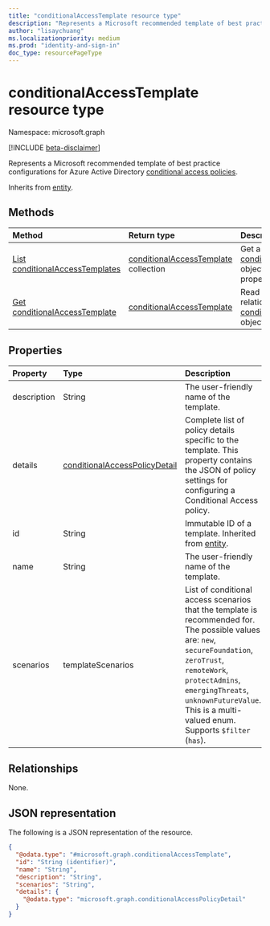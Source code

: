 ```yaml
---
title: "conditionalAccessTemplate resource type"
description: "Represents a Microsoft recommended template of best practice configurations for Azure Active Directory conditional access policies."
author: "lisaychuang"
ms.localizationpriority: medium
ms.prod: "identity-and-sign-in"
doc_type: resourcePageType
---
```


# conditionalAccessTemplate resource type

Namespace: microsoft.graph

[!INCLUDE [beta-disclaimer](../../includes/beta-disclaimer.md)]

Represents a Microsoft recommended template of best practice configurations for Azure Active Directory [conditional access policies](../resources/conditionalaccesspolicy.md).

Inherits from [entity](../resources/entity.md).

## Methods
|Method|Return type|Description|
|:---|:---|:---|
|[List conditionalAccessTemplates](../api/conditionalaccessroot-list-templates.md)|[conditionalAccessTemplate](../resources/conditionalaccesstemplate.md) collection|Get a list of the [conditionalAccessTemplate](../resources/conditionalaccesstemplate.md) objects and their properties.|
|[Get conditionalAccessTemplate](../api/conditionalaccesstemplate-get.md)|[conditionalAccessTemplate](../resources/conditionalaccesstemplate.md)|Read the properties and relationships of a [conditionalAccessTemplate](../resources/conditionalaccesstemplate.md) object.|

## Properties
|Property|Type|Description|
|:---|:---|:---|
|description|String| The user-friendly name of the template. |
|details|[conditionalAccessPolicyDetail](../resources/conditionalaccesspolicydetail.md)| Complete list of policy details specific to the template. This property contains the JSON of policy settings for configuring a Conditional Access policy. |
|id|String| Immutable ID of a template. Inherited from [entity](../resources/entity.md). |
|name|String| The user-friendly name of the template. |
|scenarios|templateScenarios| List of conditional access scenarios that the template is recommended for. The possible values are: `new`, `secureFoundation`, `zeroTrust`, `remoteWork`, `protectAdmins`, `emergingThreats`, `unknownFutureValue`. This is a multi-valued enum. Supports `$filter` (`has`).|

## Relationships
None.

## JSON representation
The following is a JSON representation of the resource.
<!-- {
  "blockType": "resource",
  "keyProperty": "id",
  "@odata.type": "microsoft.graph.conditionalAccessTemplate",
  "baseType": "microsoft.graph.entity",
  "openType": false
}
-->
``` json
{
  "@odata.type": "#microsoft.graph.conditionalAccessTemplate",
  "id": "String (identifier)",
  "name": "String",
  "description": "String",
  "scenarios": "String",
  "details": {
    "@odata.type": "microsoft.graph.conditionalAccessPolicyDetail"
  }
}
```


